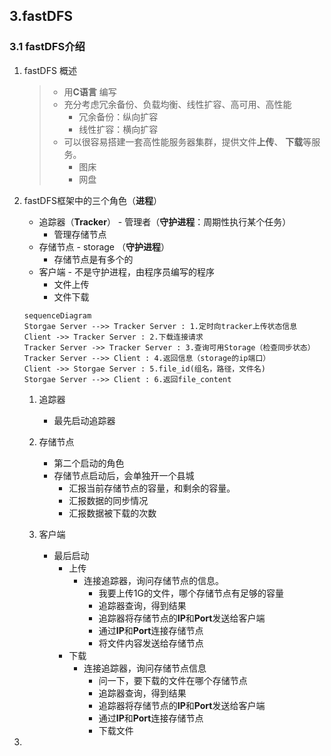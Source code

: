 ## 3.fastDFS

 

### 3.1 fastDFS介绍

1. fastDFS 概述

   > * 用**C语言** 编写
   > * 充分考虑冗余备份、负载均衡、线性扩容、高可用、高性能
   >   * 冗余备份：纵向扩容
   >   * 线性扩容：横向扩容
   > * 可以很容易搭建一套高性能服务器集群，提供文件**上传**、 **下载**等服务。
   >   * 图床
   >   * 网盘

2. fastDFS框架中的三个角色（**进程**）

   - 追踪器（**Tracker**） - 管理者（**守护进程**：周期性执行某个任务）
     - 管理存储节点
   - 存储节点 - storage （**守护进程**）
     - 存储节点是有多个的
   - 客户端 - 不是守护进程，由程序员编写的程序
     - 文件上传
     - 文件下载

   ```mermaid
   sequenceDiagram
   Storgae Server -->> Tracker Server : 1.定时向tracker上传状态信息
   Client ->> Tracker Server : 2.下载连接请求
   Tracker Server ->> Tracker Server : 3.查询可用Storage（检查同步状态）
   Tracker Server -->> Client : 4.返回信息（storage的ip端口）
   Client ->> Storgae Server : 5.file_id(组名，路径，文件名)
   Storgae Server -->> Client : 6.返回file_content
   ```

   1. 追踪器
      - 最先启动追踪器
   2. 存储节点
   
       - 第二个启动的角色
       - 存储节点启动后，会单独开一个县城
         - 汇报当前存储节点的容量，和剩余的容量。
         - 汇报数据的同步情况
         - 汇报数据被下载的次数
     3. 客户端
        - 最后启动 
          - 上传
            - 连接追踪器，询问存储节点的信息。
              - 我要上传1G的文件，哪个存储节点有足够的容量
              - 追踪器查询，得到结果
              - 追踪器将存储节点的**IP**和**Port**发送给客户端
              - 通过**IP**和**Port**连接存储节点
              - 将文件内容发送给存储节点
          - 下载
            - 连接追踪器，询问存储节点信息
              - 问一下，要下载的文件在哪个存储节点
              - 追踪器查询，得到结果
              - 追踪器将存储节点的**IP**和**Port**发送给客户端
              - 通过**IP**和**Port**连接存储节点
              - 下载文件
   
3. 
